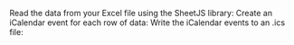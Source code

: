 Read the data from your Excel file using the SheetJS library:
Create an iCalendar event for each row of data:
Write the iCalendar events to an .ics file:

